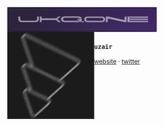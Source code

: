 <img src="./assets/banner-blob.jpeg" align="center" width="344"/>

<img src="./assets/logo.png" align="left" width="200"/>

### `uzair`


<a href="https://ukg.one">website</a> ·
<a href="https://x.com/uzairkghori">twitter</a> 
